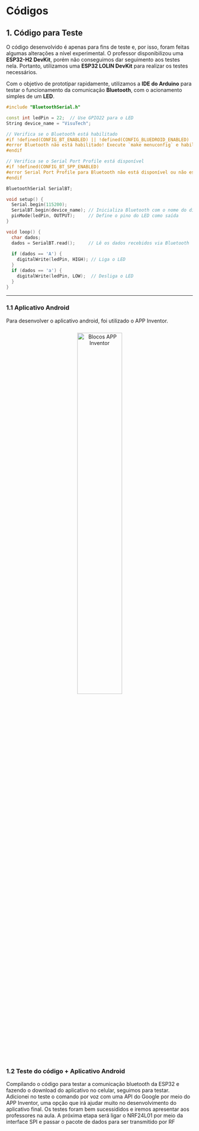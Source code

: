 # Códigos

## 1. Código para Teste

O código desenvolvido é apenas para fins de teste e, por isso, foram feitas algumas alterações a nível experimental. O professor disponibilizou uma **ESP32-H2 DevKit**, porém não conseguimos dar seguimento aos testes nela. Portanto, utilizamos uma **ESP32 LOLIN DevKit** para realizar os testes necessários.

Com o objetivo de prototipar rapidamente, utilizamos a **IDE do Arduino** para testar o funcionamento da comunicação **Bluetooth**, com o acionamento simples de um **LED**.

```cpp
#include "BluetoothSerial.h"

const int ledPin = 22;  // Use GPIO22 para o LED
String device_name = "VisuTech";

// Verifica se o Bluetooth está habilitado
#if !defined(CONFIG_BT_ENABLED) || !defined(CONFIG_BLUEDROID_ENABLED)
#error Bluetooth não está habilitado! Execute `make menuconfig` e habilite-o
#endif

// Verifica se o Serial Port Profile está disponível
#if !defined(CONFIG_BT_SPP_ENABLED)
#error Serial Port Profile para Bluetooth não está disponível ou não está habilitado. Ele está disponível apenas para o chip ESP32.
#endif

BluetoothSerial SerialBT;

void setup() {
  Serial.begin(115200);
  SerialBT.begin(device_name); // Inicializa Bluetooth com o nome do dispositivo
  pinMode(ledPin, OUTPUT);     // Define o pino do LED como saída
}

void loop() {
  char dados;
  dados = SerialBT.read();     // Lê os dados recebidos via Bluetooth
  
  if (dados == 'A') {
    digitalWrite(ledPin, HIGH); // Liga o LED
  }
  if (dados == 'a') {
    digitalWrite(ledPin, LOW);  // Desliga o LED
  }
}
```

---

### 1.1 Aplicativo Android

Para desenvolver o aplicativo android, foi utilizado o APP Inventor.

<div style="text-align: center; padding: 10px;">
  <img src="../img/blocos-app-inventor.png/" width="50%" alt="Blocos APP Inventor">
</div>

### 1.2 Teste do código + Aplicativo Android

Compilando o código para testar a comunicação bluetooth da ESP32 e fazendo o download do aplicativo no celular, seguimos para testar.
Adicionei no teste o comando por voz com uma API do Google por meio do APP Inventor, uma opção que irá ajudar muito no desenvolvimento do aplicativo final.
Os testes foram bem sucessididos e iremos apresentar aos professores na aula.
A próxima etapa será ligar o NRF24L01 por meio da interface SPI e passar o pacote de dados para ser transmitido por RF
